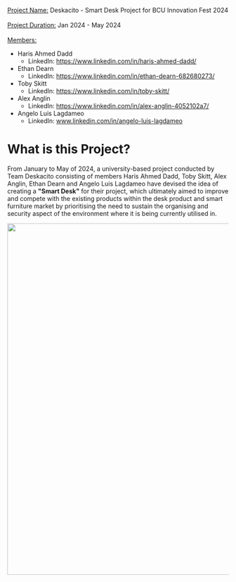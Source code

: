 <ins>Project Name:</ins>
Deskacito - Smart Desk Project for BCU Innovation Fest 2024
<br/><br/>
<ins>Project Duration:</ins>
Jan 2024 - May 2024
<br/><br/>
<ins>Members:</ins>
- Haris Ahmed Dadd
  - LinkedIn: https://www.linkedin.com/in/haris-ahmed-dadd/
- Ethan Dearn
  - LinkedIn: https://www.linkedin.com/in/ethan-dearn-682680273/
- Toby Skitt
  - LinkedIn: https://www.linkedin.com/in/toby-skitt/
- Alex Anglin
  - LinkedIn: https://www.linkedin.com/in/alex-anglin-4052102a7/
- Angelo Luis Lagdameo
  - LinkedIn: www.linkedin.com/in/angelo-luis-lagdameo

# What is this Project?
From January to May of 2024, a university-based project conducted by Team Deskacito consisting of members Haris Ahmed Dadd, Toby Skitt, Alex Anglin, Ethan Dearn and Angelo Luis Lagdameo have devised the idea of creating a **"Smart Desk"** for their project, which ultimately aimed to improve and compete with the existing products within the desk product and smart furniture market by prioritising the need to sustain the organising and security aspect of the environment where it is being currently utilised in.

<img src="videos_and_gifs/deskacito_preview.gif" width="800">
